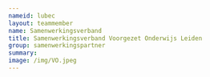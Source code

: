 ```yaml
---
nameid: lubec
layout: teammember
name: Samenwerkingsverband 
title: Samenwerkingsverband Voorgezet Onderwijs Leiden
group: samenwerkingspartner
summary: 
image: /img/VO.jpeg
---
```


 


